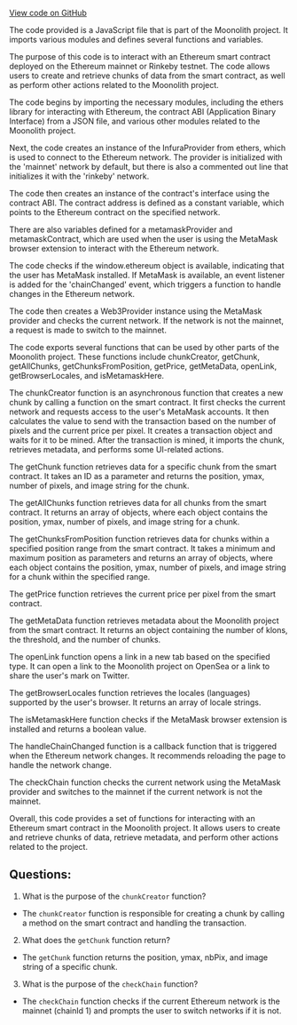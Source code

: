 [View code on GitHub](https://github.com/LaGuerrePiece/moonolith/src/utils/web3.js)

The code provided is a JavaScript file that is part of the Moonolith project. It imports various modules and defines several functions and variables.

The purpose of this code is to interact with an Ethereum smart contract deployed on the Ethereum mainnet or Rinkeby testnet. The code allows users to create and retrieve chunks of data from the smart contract, as well as perform other actions related to the Moonolith project.

The code begins by importing the necessary modules, including the ethers library for interacting with Ethereum, the contract ABI (Application Binary Interface) from a JSON file, and various other modules related to the Moonolith project.

Next, the code creates an instance of the InfuraProvider from ethers, which is used to connect to the Ethereum network. The provider is initialized with the 'mainnet' network by default, but there is also a commented out line that initializes it with the 'rinkeby' network.

The code then creates an instance of the contract's interface using the contract ABI. The contract address is defined as a constant variable, which points to the Ethereum contract on the specified network.

There are also variables defined for a metamaskProvider and metamaskContract, which are used when the user is using the MetaMask browser extension to interact with the Ethereum network.

The code checks if the window.ethereum object is available, indicating that the user has MetaMask installed. If MetaMask is available, an event listener is added for the 'chainChanged' event, which triggers a function to handle changes in the Ethereum network.

The code then creates a Web3Provider instance using the MetaMask provider and checks the current network. If the network is not the mainnet, a request is made to switch to the mainnet.

The code exports several functions that can be used by other parts of the Moonolith project. These functions include chunkCreator, getChunk, getAllChunks, getChunksFromPosition, getPrice, getMetaData, openLink, getBrowserLocales, and isMetamaskHere.

The chunkCreator function is an asynchronous function that creates a new chunk by calling a function on the smart contract. It first checks the current network and requests access to the user's MetaMask accounts. It then calculates the value to send with the transaction based on the number of pixels and the current price per pixel. It creates a transaction object and waits for it to be mined. After the transaction is mined, it imports the chunk, retrieves metadata, and performs some UI-related actions.

The getChunk function retrieves data for a specific chunk from the smart contract. It takes an ID as a parameter and returns the position, ymax, number of pixels, and image string for the chunk.

The getAllChunks function retrieves data for all chunks from the smart contract. It returns an array of objects, where each object contains the position, ymax, number of pixels, and image string for a chunk.

The getChunksFromPosition function retrieves data for chunks within a specified position range from the smart contract. It takes a minimum and maximum position as parameters and returns an array of objects, where each object contains the position, ymax, number of pixels, and image string for a chunk within the specified range.

The getPrice function retrieves the current price per pixel from the smart contract.

The getMetaData function retrieves metadata about the Moonolith project from the smart contract. It returns an object containing the number of klons, the threshold, and the number of chunks.

The openLink function opens a link in a new tab based on the specified type. It can open a link to the Moonolith project on OpenSea or a link to share the user's mark on Twitter.

The getBrowserLocales function retrieves the locales (languages) supported by the user's browser. It returns an array of locale strings.

The isMetamaskHere function checks if the MetaMask browser extension is installed and returns a boolean value.

The handleChainChanged function is a callback function that is triggered when the Ethereum network changes. It recommends reloading the page to handle the network change.

The checkChain function checks the current network using the MetaMask provider and switches to the mainnet if the current network is not the mainnet.

Overall, this code provides a set of functions for interacting with an Ethereum smart contract in the Moonolith project. It allows users to create and retrieve chunks of data, retrieve metadata, and perform other actions related to the project.
## Questions: 
 1. What is the purpose of the `chunkCreator` function?
- The `chunkCreator` function is responsible for creating a chunk by calling a method on the smart contract and handling the transaction.

2. What does the `getChunk` function return?
- The `getChunk` function returns the position, ymax, nbPix, and image string of a specific chunk.

3. What is the purpose of the `checkChain` function?
- The `checkChain` function checks if the current Ethereum network is the mainnet (chainId 1) and prompts the user to switch networks if it is not.